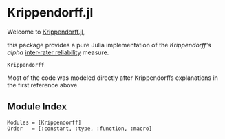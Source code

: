 # Krippendorff.jl

Welcome to [Krippendorff.jl](https://github.com/FPGro/Krippendorff.jl),

this package provides a pure Julia implementation of the *Krippendorff's alpha* [inter-rater reliability](https://en.wikipedia.org/wiki/Inter-rater_reliability) measure.

```@docs
Krippendorff
```

Most of the code was modeled directly after Krippendorffs explanations in the first reference above.

## Module Index

```@index
Modules = [Krippendorff]
Order   = [:constant, :type, :function, :macro]
```

